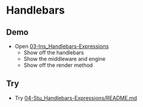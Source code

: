 # Handlebars

## Demo

- Open [03-Ins_Handlebars-Expressions](../../01-Activities/03-Ins_Handlebars-Expressions)
  - Show off the handlebars
  - Show the middleware and engine
  - Show off the render method

## Try

- Try [04-Stu_Handlebars-Expressions/README.md](../../01-Activities/04-Stu_Handlebars-Expressions/README.md)
